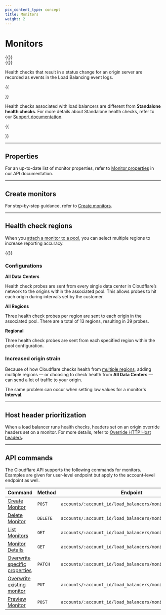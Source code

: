 ```yaml
---
pcx_content_type: concept
title: Monitors
weight: 2
---
```


# Monitors

{{<render file="_monitor-definition.md">}}
<br/>
{{<render file="_health-check-diagram.md">}}

Health checks that result in a status change for an origin server are recorded as events in the Load Balancing event logs.

{{<Aside type="note">}}

Health checks associated with load balancers are different from **Standalone health checks**. For more details about Standalone health checks, refer to our [Support documentation](https://support.cloudflare.com/hc/articles/4404867308429).

{{</Aside>}}

---

## Properties

For an up-to-date list of monitor properties, refer to [Monitor properties](https://developers.cloudflare.com/api/operations/account-load-balancer-monitors-list-monitors) in our API documentation.

---

## Create monitors

For step-by-step guidance, refer to [Create monitors](/load-balancing/how-to/create-monitor/).

---

## Health check regions

When you [attach a monitor to a pool](/load-balancing/how-to/create-monitor/#attach-the-monitor-to-a-pool), you can select multiple regions to increase reporting accuracy.

{{<render file="_health-check-regions.md">}}

### Configurations

**All Data Centers**

Health check probes are sent from every single data center in Cloudflare’s network to the origins within the associated pool. This allows probes to hit each origin during intervals set by the customer. 

**All Regions**

Three health check probes per region are sent to each origin in the associated pool. There are a total of 13 regions, resulting in 39 probes.

**Regional**

Three health check probes are sent from each specified region within the pool configuration.

### Increased origin strain

Because of how Cloudflare checks health from [multiple regions](#health-check-regions), adding multiple regions — or choosing to check health from **All Data Centers** — can send a lot of traffic to your origin.

The same problem can occur when setting low values for a monitor's **Interval**.

---

## Host header prioritization

When a load balancer runs health checks, headers set on an origin override headers set on a monitor. For more details, refer to [Override HTTP Host headers](/load-balancing/additional-options/override-http-host-headers/).

---

## API commands

The Cloudflare API supports the following commands for monitors. Examples are given for user-level endpoint but apply to the account-level endpoint as well.

| Command | Method | Endpoint |
| --- | --- | --- |
| [Create Monitor](https://developers.cloudflare.com/api/operations/account-load-balancer-monitors-create-monitor) | `POST` | `accounts/:account_id/load_balancers/monitors`|
| [Delete Monitor](https://developers.cloudflare.com/api/operations/account-load-balancer-monitors-delete-monitor) | `DELETE` | `accounts/:account_id/load_balancers/monitors/:id` |
| [List Monitors](https://developers.cloudflare.com/api/operations/account-load-balancer-monitors-list-monitors) | `GET` |  `accounts/:account_id/load_balancers/monitors` |
| [Monitor Details](https://developers.cloudflare.com/api/operations/account-load-balancer-monitors-monitor-details) | `GET` |`accounts/:account_id/load_balancers/monitors/:id` |
| [Overwrite specific properties](https://developers.cloudflare.com/api/operations/account-load-balancer-monitors-patch-monitor) | `PATCH` | `accounts/:account_id/load_balancers/monitors/:id` |
| [Overwrite existing monitor](https://developers.cloudflare.com/api/operations/account-load-balancer-monitors-update-monitor) | `PUT` | `accounts/:account_id/load_balancers/monitors/:id` |
| [Preview Monitor](https://developers.cloudflare.com/api/operations/account-load-balancer-monitors-preview-monitor) | `POST` | `accounts/:account_id/load_balancers/monitors/:id/preview` |
